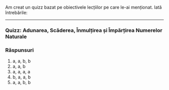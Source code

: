 Am creat un quizz bazat pe obiectivele lecțiilor pe care le-ai menționat. Iată întrebările:

---

### **Quizz: Adunarea, Scăderea, Înmulțirea și Împărțirea Numerelor Naturale**

### **Răspunsuri**

1. a, a, b, b
2. a, a, b
3. a, a, a, a
4. b, a, a, b
5. a, a, b, b


